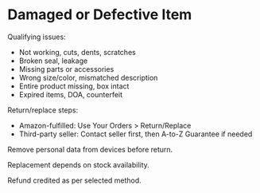 # Damaged or Defective Item

Qualifying issues:
- Not working, cuts, dents, scratches
- Broken seal, leakage
- Missing parts or accessories
- Wrong size/color, mismatched description
- Entire product missing, box intact
- Expired items, DOA, counterfeit

Return/replace steps:
- Amazon-fulfilled: Use Your Orders > Return/Replace
- Third-party seller: Contact seller first, then A-to-Z Guarantee if needed

Remove personal data from devices before return.

Replacement depends on stock availability.

Refund credited as per selected method.
